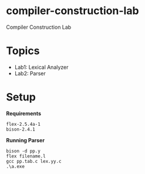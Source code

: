 # compiler-construction-lab
Compiler Construction Lab

# Topics
* Lab1: Lexical Analyzer
* Lab2: Parser

# Setup
**Requirements**
```
flex-2.5.4a-1
bison-2.4.1
```

**Running Parser**
```
bison -d pp.y
flex filename.l
gcc pp.tab.c lex.yy.c
.\a.exe
```
